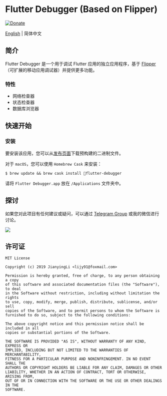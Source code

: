 # Flutter Debugger (Based on Flipper)

[![Donate](https://img.shields.io/badge/Donate-PayPal-green.svg)](https://www.paypal.com/cgi-bin/webscr?cmd=_donations&business=lijy91%40live.com&currency_code=USD&source=url)

[English](./README.md) | 简体中文

## 简介

Flutter Debugger 是一个用于调试 Flutter 应用的独立应用程序，基于 [Flipper](https://github.com/facebook/flipper)（可扩展的移动应用调试器）并提供更多功能。

### 特性

* 网络检查器
* 状态检查器
* 数据库浏览器

## 快速开始

### 安装

要安装该应用，您可以从[发布页面](https://github.com/blankapp/flutter-debugger/releases)下载预构建的二进制文件。

对于 `macOS`，您可以使用 `Homebrew Cask` 来安装：

```text
$ brew update && brew cask install flutter-debugger
```

请将 `Flutter Debugger.app` 放在 `/Applications` 文件夹中。

## 探讨

如果您对此项目有任何建议或疑问，可以通过 [Telegram Group](https://t.me/flutterdebugger) 或我的微信进行讨论。

![](http://blankapp.org/assets/images/wechat_qrcode.png)

## 许可证

```text
MIT License

Copyright (c) 2019 JianyingLi <lijy91@foxmail.com>

Permission is hereby granted, free of charge, to any person obtaining a copy
of this software and associated documentation files (the "Software"), to deal
in the Software without restriction, including without limitation the rights
to use, copy, modify, merge, publish, distribute, sublicense, and/or sell
copies of the Software, and to permit persons to whom the Software is
furnished to do so, subject to the following conditions:

The above copyright notice and this permission notice shall be included in all
copies or substantial portions of the Software.

THE SOFTWARE IS PROVIDED "AS IS", WITHOUT WARRANTY OF ANY KIND, EXPRESS OR
IMPLIED, INCLUDING BUT NOT LIMITED TO THE WARRANTIES OF MERCHANTABILITY,
FITNESS FOR A PARTICULAR PURPOSE AND NONINFRINGEMENT. IN NO EVENT SHALL THE
AUTHORS OR COPYRIGHT HOLDERS BE LIABLE FOR ANY CLAIM, DAMAGES OR OTHER
LIABILITY, WHETHER IN AN ACTION OF CONTRACT, TORT OR OTHERWISE, ARISING FROM,
OUT OF OR IN CONNECTION WITH THE SOFTWARE OR THE USE OR OTHER DEALINGS IN THE
SOFTWARE.
```
